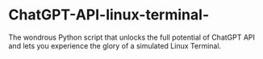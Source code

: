 # ChatGPT-API-linux-terminal-
The wondrous Python script that unlocks the full potential of ChatGPT API and lets you experience the glory of a simulated Linux Terminal.
